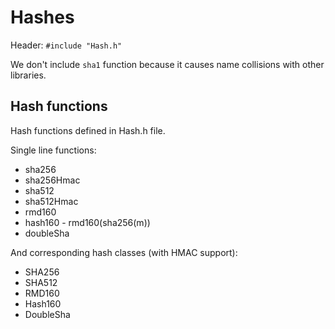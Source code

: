 # Hashes

Header: `#include "Hash.h"`

We don't include `sha1` function because it causes name collisions with other libraries.

## Hash functions

Hash functions defined in Hash.h file. 

Single line functions:

- sha256
- sha256Hmac
- sha512
- sha512Hmac
- rmd160
- hash160 - rmd160(sha256(m))
- doubleSha

And corresponding hash classes (with HMAC support):

- SHA256
- SHA512
- RMD160
- Hash160
- DoubleSha
